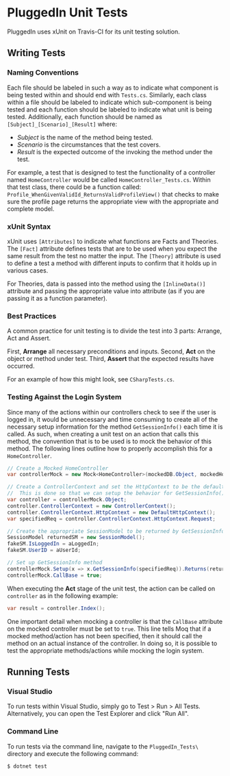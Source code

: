 # PluggedIn Unit Tests
PluggedIn uses xUnit on Travis-CI for its unit testing solution.

## Writing Tests

### Naming Conventions

Each file should be labeled in such a way as to indicate what 
component is being tested within and should end with `Tests.cs`. 
Similarly, each class within a file should be labeled to indicate 
which sub-component is being tested and each function should be 
labeled to indicate what unit is being tested. Additionally, each 
function should be named as `[Subject]_[Scenario]_[Result]` 
where:

- _Subject_ is the name of the method being tested.
- _Scenario_ is the circumstances that the test covers.
- _Result_ is the expected outcome of the invoking the method under
the test.


For example, a test that is designed to test the functionality 
of a controller named `HomeController` would be called
`HomeController_Tests.cs`. Within that test class, there could
be a function called: `Profile_WhenGivenValidId_ReturnsValidProfileView()` 
that checks to make sure the profile page returns the appropriate 
view with the appropriate and complete model.


### xUnit Syntax

xUnit uses `[Attributes]` to indicate what functions are Facts 
and Theories. The `[Fact]` attribute defines tests that are to 
be used when you expect the same result from the test no matter 
the input. The `[Theory]` attribute is used to define a test a 
method with different inputs to confirm that it holds up in 
various cases.

For Theories, data is passed into the method using the 
`[InlineData()]` attribute and passing the appropriate value 
into attribute (as if you are passing it as a function parameter).

### Best Practices

A common practice for unit testing is to divide the test into 
3 parts: Arrange, Act and Assert.

First, **Arrange** all necessary preconditions and inputs.
Second, **Act** on the object or method under test.
Third, **Assert** that the expected results have occurred.

For an example of how this might look, see `CSharpTests.cs`.

### Testing Against the Login System

Since many of the actions within our controllers check to see
if the user is logged in, it would be unnecessary and time
consuming to create all of the necessary setup information
for the method `GetSessionInfo()` each time it is called. 
As such, when creating a unit test on an action that calls 
this method, the convention that is to be used is to mock 
the behavior of this method. The following lines outline
how to properly accomplish this for a `HomeController`.

```csharp
// Create a Mocked HomeController
var controllerMock = new Mock<HomeController>(mockedDB.Object, mockedHostEnv.Object);

// Create a ControllerContext and set the HttpContext to be the default
//  This is done so that we can setup the behavior for GetSessionInfo()
var controller = controllerMock.Object;
controller.ControllerContext = new ControllerContext();
controller.ControllerContext.HttpContext = new DefaultHttpContext();
var specifiedReq = controller.ControllerContext.HttpContext.Request;

// Create the appropriate SessionModel to be returned by GetSessionInfo()
SessionModel returnedSM = new SessionModel();
fakeSM.IsLoggedIn = aLoggedIn;
fakeSM.UserID = aUserId;

// Set up GetSessionInfo method
controllerMock.Setup(x => x.GetSessionInfo(specifiedReq)).Returns(returnedSM);
controllerMock.CallBase = true;
```

When executing the **Act** stage of the unit test, the action
can be called on `controller` as in the following example:

```csharp
var result = controller.Index();
```

One important detail when mocking a controller is that the
`CallBase` attribute on the mocked controller must be set to 
`true`. This line tells Moq that if a mocked method/action 
has not been specified, then it should call the method on an 
actual instance of the controller. In doing so, it is possible
to test the appropriate methods/actions while mocking the 
login system.


## Running Tests

### Visual Studio

To run tests within Visual Studio, simply go to Test > Run > 
All Tests. Alternatively, you can open the Test Explorer and 
click "Run All".

### Command Line

To run tests via the command line, navigate to the 
`PluggedIn_Tests\` directory and execute the following command:

`
$ dotnet test
`



